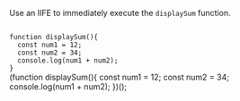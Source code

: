Use an IIFE to immediately execute
the `displaySum` function.

<codeblock language="javascript" type="exercise" testMode="fixedInput">
<code>
function displaySum(){
  const num1 = 12;
  const num2 = 34;
  console.log(num1 + num2);
}
</code>

<solution>
(function displaySum(){
  const num1 = 12;
  const num2 = 34;
  console.log(num1 + num2);
})();
</solution>
</codeblock>